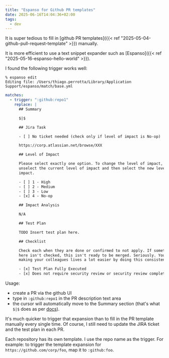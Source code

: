 ```yaml
---
title: "Espanso for Github PR templates"
date: 2025-06-16T14:04:36+02:00
tags:
  - dev
---
```


It is super tedious to fill in [github PR templates]({{< ref
"2025-05-04-github-pull-request-template" >}}) manually.

It is more efficient to use a text snippet expander such as [Espanso]({{< ref
"2025-05-16-espanso-hello-world" >}}).

I found the following trigger works well:

```shell
% espanso edit
Editing file: /Users/thiago.perrotta/Library/Application Support/espanso/match/base.yml
```

```yaml
matches:
  - trigger: ":github:repo1"
    replace: |
      ## Summary

      $|$

      ## Jira Task

      - [ ] No ticket needed (check only if level of impact is No-op)

      https://corp.atlassian.net/browse/XXX

      ## Level of Impact

      Please select exactly one option. To change the level of impact, first
      unselect the current level of impact and then select the new level of
      impact.

      - [ ] 1 - High
      - [ ] 2 - Medium
      - [ ] 3 - Low
      - [x] 4 - No-op

      ## Impact Analysis

      N/A

      ## Test Plan

      TODO Insert test plan here.

      ## Checklist

      Check each when they are done or confirmed to not apply. If something
      here isn't checked, this isn't ready to be merged. Seriously. You are
      making your colleagues lives a lot easier by doing this consistently.

      - [x] Test Plan Fully Executed
      - [x] Does not require security review or security review complete
```

Usage:

- create a PR via the github UI
- type in `:github:repo1` in the PR description text area
- the cursor will automatically move to the Summary section (that's what `$|$`
  does as per [docs](https://espanso.org/docs/matches/basics/#cursor-hints)).

It's much quicker to trigger that expansion than to fill in the PR template
manually every single time. Of course, I still need to update the JIRA ticket
and the test plan in each PR.

Each repository has its own template. I use the repo name as the trigger. For
example: to trigger the template expansion for `https://github.com/corp/foo`,
map it to `:github:foo`.
